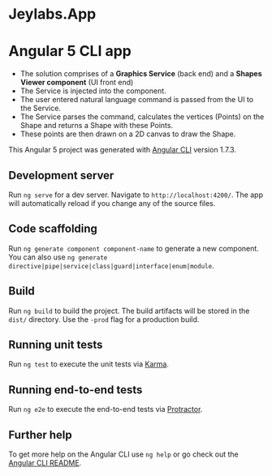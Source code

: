 # Jeylabs.App

# Angular 5 CLI app

* The solution comprises of a **Graphics Service** (back end) and a **Shapes Viewer component** (UI front end)
* The Service is injected into the component.
* The user entered natural language command is passed from the UI to the Service.
* The Service parses the command, calculates the vertices (Points) on the Shape and returns a Shape with these Points.
* These points are then drawn on a 2D canvas to draw the Shape.

This Angular 5 project was generated with [Angular CLI](https://github.com/angular/angular-cli) version 1.7.3.

## Development server

Run `ng serve` for a dev server. Navigate to `http://localhost:4200/`. The app will automatically reload if you change any of the source files.

## Code scaffolding

Run `ng generate component component-name` to generate a new component. You can also use `ng generate directive|pipe|service|class|guard|interface|enum|module`.

## Build

Run `ng build` to build the project. The build artifacts will be stored in the `dist/` directory. Use the `-prod` flag for a production build.

## Running unit tests

Run `ng test` to execute the unit tests via [Karma](https://karma-runner.github.io).

## Running end-to-end tests

Run `ng e2e` to execute the end-to-end tests via [Protractor](http://www.protractortest.org/).

## Further help

To get more help on the Angular CLI use `ng help` or go check out the [Angular CLI README](https://github.com/angular/angular-cli/blob/master/README.md).
